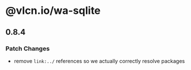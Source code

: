 # @vlcn.io/wa-sqlite

## 0.8.4

### Patch Changes

- remove `link:../` references so we actually correctly resolve packages
